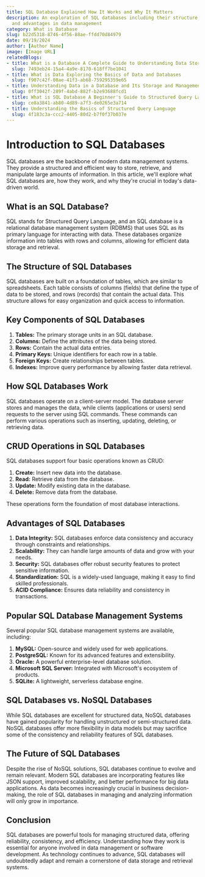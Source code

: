 ```yaml
---
title: SQL Database Explained How It Works and Why It Matters
description: An exploration of SQL databases including their structure, key components,
  and advantages in data management
category: What is Database
slug: b22d5318-8746-4f56-88ae-ffdd70d84979
date: 09/19/2024
author: [Author Name]
image: [Image URL]
relatedBlogs:
- title: What is a Database A Complete Guide to Understanding Data Storage
  slug: 7493eb24-15a4-4a9e-8170-618ff7be1041
- title: What is Data Exploring the Basics of Data and Databases
  slug: f907c42f-08ae-41f3-ab68-759295359e65
- title: Understanding Data in a Database and Its Storage and Management
  slug: 0ff3042f-289f-4abd-882f-b2e93688fcd1
- title: What is SQL Database A Beginner's Guide to Structured Query Language
  slug: ce8a3841-ab80-4d89-a7f3-de0265e3a714
- title: Understanding the Basics of Structured Query Language
  slug: 4f183c3a-ccc2-4405-80d2-b7f0f37b037e
---
```


# Introduction to SQL Databases

SQL databases are the backbone of modern data management systems. They provide a structured and efficient way to store, retrieve, and manipulate large amounts of information. In this article, we'll explore what SQL databases are, how they work, and why they're crucial in today's data-driven world.

## What is an SQL Database?

SQL stands for Structured Query Language, and an SQL database is a relational database management system (RDBMS) that uses SQL as its primary language for interacting with data. These databases organize information into tables with rows and columns, allowing for efficient data storage and retrieval.

## The Structure of SQL Databases

SQL databases are built on a foundation of tables, which are similar to spreadsheets. Each table consists of columns (fields) that define the type of data to be stored, and rows (records) that contain the actual data. This structure allows for easy organization and quick access to information.

## Key Components of SQL Databases

1. **Tables:** The primary storage units in an SQL database.
2. **Columns:** Define the attributes of the data being stored.
3. **Rows:** Contain the actual data entries.
4. **Primary Keys:** Unique identifiers for each row in a table.
5. **Foreign Keys:** Create relationships between tables.
6. **Indexes:** Improve query performance by allowing faster data retrieval.

## How SQL Databases Work

SQL databases operate on a client-server model. The database server stores and manages the data, while clients (applications or users) send requests to the server using SQL commands. These commands can perform various operations such as inserting, updating, deleting, or retrieving data.

## CRUD Operations in SQL Databases

SQL databases support four basic operations known as CRUD:

1. **Create:** Insert new data into the database.
2. **Read:** Retrieve data from the database.
3. **Update:** Modify existing data in the database.
4. **Delete:** Remove data from the database.

These operations form the foundation of most database interactions.

## Advantages of SQL Databases

1. **Data Integrity:** SQL databases enforce data consistency and accuracy through constraints and relationships.
2. **Scalability:** They can handle large amounts of data and grow with your needs.
3. **Security:** SQL databases offer robust security features to protect sensitive information.
4. **Standardization:** SQL is a widely-used language, making it easy to find skilled professionals.
5. **ACID Compliance:** Ensures data reliability and consistency in transactions.

## Popular SQL Database Management Systems

Several popular SQL database management systems are available, including:

1. **MySQL:** Open-source and widely used for web applications.
2. **PostgreSQL:** Known for its advanced features and extensibility.
3. **Oracle:** A powerful enterprise-level database solution.
4. **Microsoft SQL Server:** Integrated with Microsoft's ecosystem of products.
5. **SQLite:** A lightweight, serverless database engine.

## SQL Databases vs. NoSQL Databases

While SQL databases are excellent for structured data, NoSQL databases have gained popularity for handling unstructured or semi-structured data. NoSQL databases offer more flexibility in data models but may sacrifice some of the consistency and reliability features of SQL databases.

## The Future of SQL Databases

Despite the rise of NoSQL solutions, SQL databases continue to evolve and remain relevant. Modern SQL databases are incorporating features like JSON support, improved scalability, and better performance for big data applications. As data becomes increasingly crucial in business decision-making, the role of SQL databases in managing and analyzing information will only grow in importance.

## Conclusion

SQL databases are powerful tools for managing structured data, offering reliability, consistency, and efficiency. Understanding how they work is essential for anyone involved in data management or software development. As technology continues to advance, SQL databases will undoubtedly adapt and remain a cornerstone of data storage and retrieval systems.